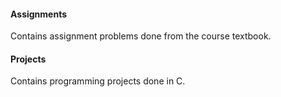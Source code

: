 #### Assignments
Contains assignment problems done from the course textbook.
#### Projects
Contains programming projects done in C.
